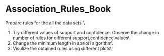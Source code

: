 # Association_Rules_Book

Prepare rules for the all the data sets \\
1) Try different values of support and confidence. Observe the change in number of rules for different support,confidence values\
2) Change the minimum length in apriori algorithm\
3) Visulize the obtained rules using different plots\ 
